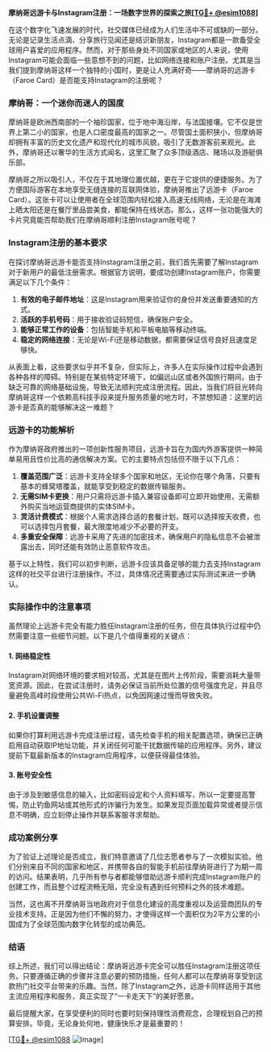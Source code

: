 **摩纳哥远游卡与Instagram注册：一场数字世界的探索之旅[[TG💪+ @esim1088](https://t.me/s/esim1088)]**

在这个数字化飞速发展的时代，社交媒体已经成为人们生活中不可或缺的一部分。无论是记录生活点滴、分享旅行见闻还是结识新朋友，Instagram都是一款备受全球用户喜爱的应用程序。然而，对于那些身处不同国家或地区的人来说，使用Instagram可能会面临一些意想不到的问题，比如网络连接和账户注册。尤其是当我们提到摩纳哥这样一个独特的小国时，更是让人充满好奇——摩纳哥的远游卡（Faroe Card）是否能支持Instagram的注册呢？

### 摩纳哥：一个迷你而迷人的国度

摩纳哥是欧洲西南部的一个袖珍国家，位于地中海沿岸，与法国接壤。它不仅是世界上第二小的国家，也是人口密度最高的国家之一。尽管国土面积狭小，但摩纳哥却拥有丰富的历史文化遗产和现代化的城市风貌，吸引了无数游客前来观光。此外，摩纳哥还以奢华的生活方式闻名，这里汇聚了众多顶级酒店、赌场以及游艇俱乐部。

摩纳哥之所以吸引人，不仅在于其地理位置优越，更在于它提供的便捷服务。为了方便国际游客在本地享受无缝连接的互联网体验，摩纳哥推出了远游卡（Faroe Card）。这张卡可以让使用者在全球范围内轻松接入高速无线网络，无论是在海滩上晒太阳还是在餐厅里品尝美食，都能保持在线状态。那么，这样一张功能强大的卡片究竟能否帮助我们在摩纳哥顺利注册Instagram账号呢？

### Instagram注册的基本要求

在探讨摩纳哥远游卡能否支持Instagram注册之前，我们首先需要了解Instagram对于新用户的最低注册需求。根据官方说明，要成功创建Instagram账户，你需要满足以下几个条件：

1. **有效的电子邮件地址**：这是Instagram用来验证你的身份并发送重要通知的方式。
2. **活跃的手机号码**：用于接收验证码短信，确保账户安全。
3. **能够正常工作的设备**：包括智能手机和平板电脑等移动终端。
4. **稳定的网络连接**：无论是Wi-Fi还是移动数据，都需要保证信号良好且速度足够快。

从表面上看，这些要求似乎并不复杂，但实际上，许多人在实际操作过程中会遇到各种各样的障碍。特别是在某些特定环境下，如偏远山区或者外国旅行期间，由于缺乏可靠的网络基础设施，导致无法顺利完成注册流程。因此，当我们将目光转向摩纳哥这样一个依赖高科技手段来提升服务质量的地方时，不禁想知道：这里的远游卡是否真的能够解决这一难题？

### 远游卡的功能解析

作为摩纳哥政府推出的一项创新性服务项目，远游卡旨在为国内外游客提供一种简单易用且性价比高的通信解决方案。它的主要特点包括但不限于以下几点：

1. **覆盖范围广泛**：远游卡支持全球多个国家和地区，无论你在哪个角落，只要有基本的蜂窝塔覆盖，就能享受到稳定的数据传输服务。
2. **无需SIM卡更换**：用户只需将远游卡插入兼容设备即可立即开始使用，无需额外购买当地运营商提供的实体SIM卡。
3. **灵活计费模式**：根据个人需求选择合适的套餐计划，既可以选择按天收费，也可以选择包月套餐，最大限度地减少不必要的开支。
4. **多重安全保障**：远游卡采用了先进的加密技术，确保用户的隐私信息不会被泄露出去，同时还能有效防止恶意软件攻击。

基于以上特性，我们可以初步判断，远游卡应该具备足够的能力去支持Instagram这样的社交平台进行注册操作。不过，具体情况还需要通过实际测试来进一步确认。

### 实际操作中的注意事项

虽然理论上远游卡完全有能力胜任Instagram注册的任务，但在具体执行过程中仍然需要注意一些细节问题。以下是几个值得重视的关键点：

#### 1. 网络稳定性
Instagram对网络环境的要求相对较高，尤其是在图片上传阶段，需要消耗大量带宽资源。因此，在尝试注册时，请务必保证当前所处位置的信号强度充足，并且尽量避免高峰时段使用公共Wi-Fi热点，以免因网速过慢而导致失败。

#### 2. 手机设置调整
如果你打算利用远游卡完成注册过程，请先检查手机的相关配置选项，确保已正确启用自动获取IP地址功能，并关闭任何可能干扰数据传输的应用程序。另外，建议提前下载最新版本的Instagram应用程序，以便获得最佳体验。

#### 3. 账号安全性
由于涉及到敏感信息的输入，比如密码设定和个人资料填写，所以一定要提高警惕，防止钓鱼网站或其他形式的诈骗行为发生。如果发现页面加载异常或者提示信息不明确，应立刻停止操作并联系客服寻求帮助。

### 成功案例分享

为了验证上述理论是否成立，我们特意邀请了几位志愿者参与了一次模拟实验。他们分别来自不同的国家和地区，并携带各自的智能手机前往摩纳哥进行了为期一周的访问。结果表明，几乎所有参与者都能够借助远游卡顺利完成Instagram账户的创建工作，而且整个过程流畅无阻，完全没有遇到任何预料之外的技术难题。

当然，这也离不开摩纳哥当地政府对于信息化建设的高度重视以及运营商团队的专业技术支持。正是因为他们不懈的努力，才使得这样一个面积仅为2平方公里的小国成为了全球范围内数字化转型的成功典范。

### 结语

综上所述，我们可以得出结论：摩纳哥远游卡完全可以胜任Instagram注册这项任务。只要遵循正确的步骤并注意必要的预防措施，任何人都可以在摩纳哥享受到这款热门社交平台带来的乐趣。当然，除了Instagram之外，远游卡同样适用于其他主流应用程序和服务，真正实现了“一卡走天下”的美好愿景。

最后提醒大家，在享受便利的同时也要时刻保持理性消费观念，合理规划自己的预算安排。毕竟，无论身处何地，健康快乐才是最重要的！

[[TG💪+ @esim1088](https://t.me/s/esim1088) ![Image](https://i.postimg.cc/4NQfJmqS/Snipaste-2025-05-13-00-14-12.png)]